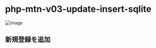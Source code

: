 # php-mtn-v03-update-insert-sqlite

![image](https://github.com/winofsql/php-mtn-v03-update-insert-sqlite/assets/1501327/f883da16-f57c-4f99-8ffb-bb30ff25489f)

## 新規登録を追加
